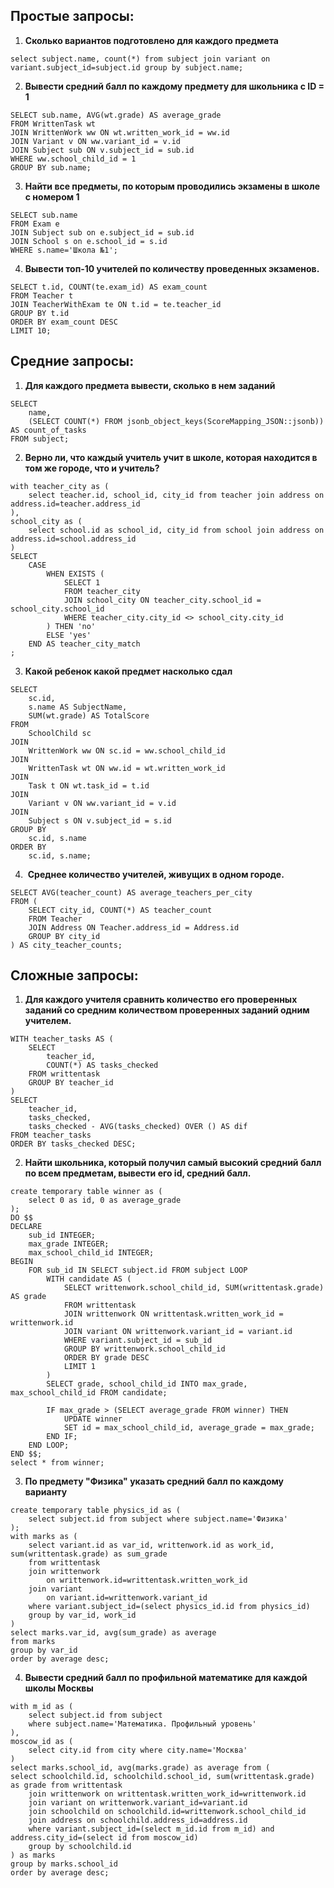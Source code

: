 ## Простые запросы:

1. **Сколько вариантов подготовлено для каждого предмета**
```postgresql
select subject.name, count(*) from subject join variant on variant.subject_id=subject.id group by subject.name;
```
2. **Вывести средний балл по каждому предмету для школьника с ID = 1**
```postgresql
SELECT sub.name, AVG(wt.grade) AS average_grade
FROM WrittenTask wt
JOIN WrittenWork ww ON wt.written_work_id = ww.id
JOIN Variant v ON ww.variant_id = v.id
JOIN Subject sub ON v.subject_id = sub.id
WHERE ww.school_child_id = 1
GROUP BY sub.name;
```
3. **Найти все предметы, по которым проводились экзамены в школе с номером 1**
```postgresql
SELECT sub.name
FROM Exam e
JOIN Subject sub on e.subject_id = sub.id
JOIN School s on e.school_id = s.id
WHERE s.name='Школа №1';
```
4. **Вывести топ-10 учителей по количеству проведенных экзаменов.**
```postgresql
SELECT t.id, COUNT(te.exam_id) AS exam_count
FROM Teacher t
JOIN TeacherWithExam te ON t.id = te.teacher_id
GROUP BY t.id
ORDER BY exam_count DESC
LIMIT 10;
```
## Средние запросы:
1. **Для каждого предмета вывести, сколько в нем заданий**
```postgresql
SELECT 
    name, 
    (SELECT COUNT(*) FROM jsonb_object_keys(ScoreMapping_JSON::jsonb)) AS count_of_tasks
FROM subject;
```
2. **Верно ли, что каждый учитель учит в школе, которая находится в том же городе, что и учитель?**
```postgresql
with teacher_city as (
	select teacher.id, school_id, city_id from teacher join address on address.id=teacher.address_id
),
school_city as (
	select school.id as school_id, city_id from school join address on address.id=school.address_id
)
SELECT 
    CASE 
        WHEN EXISTS (
            SELECT 1 
            FROM teacher_city
            JOIN school_city ON teacher_city.school_id = school_city.school_id
            WHERE teacher_city.city_id <> school_city.city_id
        ) THEN 'no'
        ELSE 'yes'
    END AS teacher_city_match
;
```
3. **Какой ребенок какой предмет насколько сдал**
```postgresql
SELECT 
    sc.id,
    s.name AS SubjectName,
    SUM(wt.grade) AS TotalScore
FROM 
    SchoolChild sc
JOIN 
    WrittenWork ww ON sc.id = ww.school_child_id
JOIN 
    WrittenTask wt ON ww.id = wt.written_work_id
JOIN 
    Task t ON wt.task_id = t.id
JOIN 
    Variant v ON ww.variant_id = v.id
JOIN 
    Subject s ON v.subject_id = s.id
GROUP BY 
    sc.id, s.name
ORDER BY 
    sc.id, s.name;
```
4.  **Среднее количество учителей, живущих в одном городе.**
```postgresql
SELECT AVG(teacher_count) AS average_teachers_per_city 
FROM ( 
	SELECT city_id, COUNT(*) AS teacher_count 
	FROM Teacher 
	JOIN Address ON Teacher.address_id = Address.id 
	GROUP BY city_id
) AS city_teacher_counts;
```
## Сложные запросы:
1. **Для каждого учителя сравнить количество его проверенных заданий со средним количеством проверенных заданий одним учителем.**
```postgresql
WITH teacher_tasks AS (
    SELECT 
        teacher_id, 
        COUNT(*) AS tasks_checked
    FROM writtentask
    GROUP BY teacher_id
)
SELECT 
    teacher_id, 
    tasks_checked,
    tasks_checked - AVG(tasks_checked) OVER () AS dif
FROM teacher_tasks
ORDER BY tasks_checked DESC;
```
2. **Найти школьника, который получил самый высокий средний балл по всем предметам, вывести его id, средний балл.**
```postgresql
create temporary table winner as (
	select 0 as id, 0 as average_grade
);
DO $$
DECLARE
    sub_id INTEGER;
    max_grade INTEGER;
    max_school_child_id INTEGER;
BEGIN
    FOR sub_id IN SELECT subject.id FROM subject LOOP
        WITH candidate AS (
            SELECT writtenwork.school_child_id, SUM(writtentask.grade) AS grade 
            FROM writtentask
            JOIN writtenwork ON writtentask.written_work_id = writtenwork.id
            JOIN variant ON writtenwork.variant_id = variant.id
            WHERE variant.subject_id = sub_id
            GROUP BY writtenwork.school_child_id
            ORDER BY grade DESC
            LIMIT 1
        )
        SELECT grade, school_child_id INTO max_grade, max_school_child_id FROM candidate;

        IF max_grade > (SELECT average_grade FROM winner) THEN
            UPDATE winner
            SET id = max_school_child_id, average_grade = max_grade;
        END IF;
    END LOOP;
END $$;
select * from winner;
```
3. **По предмету "Физика" указать средний балл по каждому варианту**
```postgresql
create temporary table physics_id as (
	select subject.id from subject where subject.name='Физика'
);
with marks as (
	select variant.id as var_id, writtenwork.id as work_id, sum(writtentask.grade) as sum_grade
	from writtentask
	join writtenwork
		on writtenwork.id=writtentask.written_work_id
	join variant
		on variant.id=writtenwork.variant_id
	where variant.subject_id=(select physics_id.id from physics_id)
	group by var_id, work_id
)
select marks.var_id, avg(sum_grade) as average
from marks
group by var_id
order by average desc;
```
4. **Вывести средний балл по профильной математике для каждой школы Москвы**
```postgresql
with m_id as (
	select subject.id from subject 
	where subject.name='Математика. Профильный уровень'
),
moscow_id as (
	select city.id from city where city.name='Москва'
)
select marks.school_id, avg(marks.grade) as average from (
select schoolchild.id, schoolchild.school_id, sum(writtentask.grade) as grade from writtentask
	join writtenwork on writtentask.written_work_id=writtenwork.id
	join variant on writtenwork.variant_id=variant.id
	join schoolchild on schoolchild.id=writtenwork.school_child_id
	join address on schoolchild.address_id=address.id
	where variant.subject_id=(select m_id.id from m_id) and address.city_id=(select id from moscow_id)
	group by schoolchild.id
) as marks
group by marks.school_id
order by average desc;
```